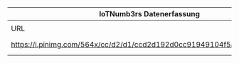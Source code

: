 |IoTNumb3rs Datenerfassung|||||||||||
| ---- | ---- | ---- | ---- | ---- | ---- | ---- | ---- | ---- | ---- | ---- |
||||||||||||
|URL|home_url|filename|device_class|device_count|market_class|market_volume|prognosis_year|publication_year|authorship_class|Dropbox folder|
|https://i.pinimg.com/564x/cc/d2/d1/ccd2d192d0cc91949104f5ad1016411a.jpg|https://www.entrepreneur.com/article/234412|file10_ccd2d192d0cc91949104f5ad1016411a.jpg|0|0|size|2.2E+11|2015|2014|journalist|MariaMarg/20190115-2100|

